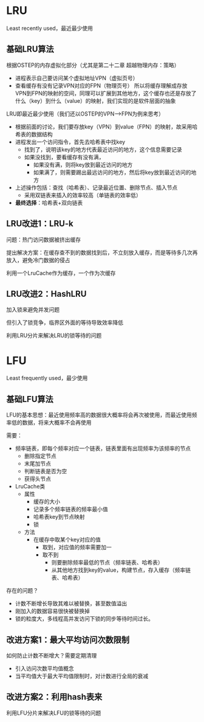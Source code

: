 # LRU
Least recently used，最近最少使用
## 基础LRU算法
根据OSTEP的内存虚拟化部分（尤其是第二十二章 超越物理内存：策略）
- 进程表示自己要访问某个虚拟地址VPN（虚拟页号）
- 查看缓存有没有记录VPN对应的FPN（物理页号）
所以将缓存理解成存放VPN到FPN的映射的空间，同理可以扩展到其他地方，这个缓存也还是存放了什么（key）到什么（value）的映射，我们实现的是软件层面的抽象

LRU即最近最少使用（我们还以OSTEP的VPN-->FPN为例来思考）
- 根据前面的讨论，我们要存放key（VPN）到value（FPN）的映射，故采用哈希表的数据结构
- 进程发出一个访问指令，首先去哈希表中找key
	- 找到了，说明该key的地方代表最近访问的地方，这个信息需要记录
	- 如果没找到，要看缓存有没有满，
		- 如果没有满，则将key放到最近访问的地方
		- 如果满了，则需要踢出最远访问的地方，然后将key放到最近访问的地方
- 上述操作包括：查找（哈希表）、记录最近位置、删除节点、插入节点
	- 采用双链表来插入的效率较高（单链表的效率低）
- **最终选择**：哈希表+双向链表
## LRU改进1：LRU-k
问题：热门访问数据被挤出缓存

提出解决方案：在缓存查不到的数据找到后，不立刻放入缓存，而是等待多几次再放入，避免冷门数据的侵占

利用一个LruCache作为缓存，一个作为次缓存

## LRU改进2：HashLRU

加入锁来避免并发问题

但引入了锁竞争，临界区外面的等待导致效率降低

利用LRU分片来解决LRU的锁等待的问题


# LFU
Least frequently used，最少使用
## 基础LFU算法
LFU的基本思想：最近使用频率高的数据很大概率将会再次被使用，而最近使用频率低的数据，将来大概率不会再使用

需要：
- 频率链表，即每个频率对应一个链表，链表里面有出现频率为该频率的节点
	- 删除指定节点
	- 末尾加节点
	- 判断链表是否为空
	- 获得头节点
- LruCache类
	- 属性
		- 缓存的大小
		- 记录多个频率链表的频率最小值
		- 哈希表key到节点映射
		- 锁
	- 方法
		- 在缓存中取某个key对应的值
			- 取到，对应值的频率需要加一
			- 取不到
				- 则要删除频率最低的节点（频率链表、哈希表）
				- 从其他地方找到key的value，构建节点，存入缓存（频率链表、哈希表）

存在的问题？
- 计数不断增长导致其难以被替换，甚至数值溢出
- 刚加入的数据容易很快被替换掉
- 锁的粒度大，多线程高并发访问下锁的同步等待时间过长。

## 改进方案1：最大平均访问次数限制

如何防止计数不断增大？需要定期清理
- 引入访问次数平均值概念
- 当平均值大于最大平均值限制时，对计数进行全局的衰减

## 改进方案2：利用hash表来
利用LFU分片来解决LFU的锁等待的问题